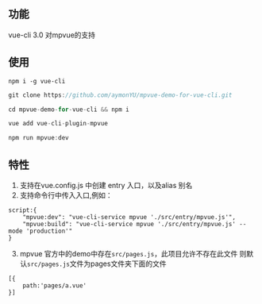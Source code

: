 ## 功能
vue-cli 3.0 对mpvue的支持

## 使用
```
npm i -g vue-cli
```
```js
git clone https://github.com/aymonYU/mpvue-demo-for-vue-cli.git
```
```js
cd mpvue-demo-for-vue-cli && npm i
```
```js
vue add vue-cli-plugin-mpvue
```
```js
npm run mpvue:dev
```

## 特性
1. 支持在vue.config.js 中创建 entry 入口，以及alias 别名
2. 支持命令行中传入入口,例如：
```
script:{
    "mpvue:dev": "vue-cli-service mpvue './src/entry/mpvue.js'",
    "mpvue:build": "vue-cli-service mpvue './src/entry/mpvue.js' --mode 'production'"
}
```
3. mpvue 官方中的demo中存在`src/pages.js`，此项目允许不存在此文件
则默认`src/pages.js`文件为pages文件夹下面的文件
```
[{
    path:'pages/a.vue'
}]
```
